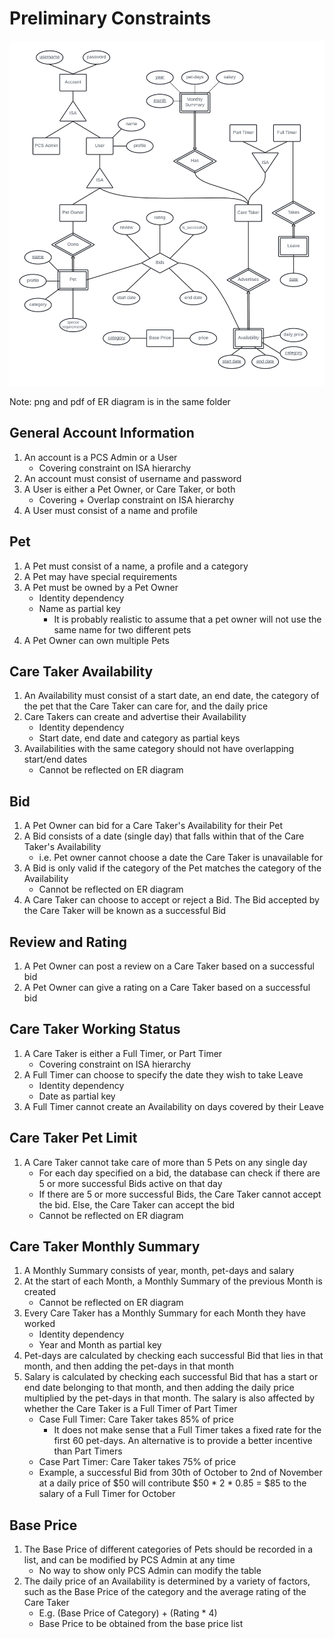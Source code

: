 # Preliminary Constraints

![](Final_ER_Diagram.png)

Note: png and pdf of ER diagram is in the same folder

## General Account Information

1. An account is a PCS Admin or a User 
    - Covering constraint on ISA hierarchy
2. An account must consist of username and password
3. A User is either a Pet Owner, or Care Taker, or both
    - Covering + Overlap constraint on ISA hierarchy
4. A User must consist of a name and profile

## Pet

1. A Pet must consist of a name, a profile and a category
2. A Pet may have special requirements
2. A Pet must be owned by a Pet Owner
    - Identity dependency
    - Name as partial key
      - It is probably realistic to assume that a pet owner will not use the same name for two different pets
3. A Pet Owner can own multiple Pets

## Care Taker Availability

1. An Availability must consist of a start date, an end date, the category of the pet that the Care Taker can care for, and the daily price
2. Care Takers can create and advertise their Availability 
    - Identity dependency
    - Start date, end date and category as partial keys
3. Availabilities with the same category should not have overlapping start/end dates 
    - Cannot be reflected on ER diagram

## Bid

1. A Pet Owner can bid for a Care Taker's Availability for their Pet
2. A Bid consists of a date (single day) that falls within that of the Care Taker's Availability
    - i.e. Pet owner cannot choose a date the Care Taker is unavailable for
3. A Bid is only valid if the category of the Pet matches the category of the Availability
    - Cannot be reflected on ER diagram
4. A Care Taker can choose to accept or reject a Bid. The Bid accepted by the Care Taker will be known as a successful Bid

## Review and Rating

1. A Pet Owner can post a review on a Care Taker based on a successful bid
2. A Pet Owner can give a rating on a Care Taker based on a successful bid

## Care Taker Working Status

1. A Care Taker is either a Full Timer, or Part Timer
    - Covering constraint on ISA hierarchy
2. A Full Timer can choose to specify the date they wish to take Leave
    - Identity dependency
    - Date as partial key
3. A Full Timer cannot create an Availability on days covered by their Leave

## Care Taker Pet Limit

1. A Care Taker cannot take care of more than 5 Pets on any single day
    - For each day specified on a bid, the database can check if there are 5 or more successful Bids active on that day
    - If there are 5 or more successful Bids, the Care Taker cannot accept the bid. Else, the Care Taker can accept the bid
    - Cannot be reflected on ER diagram

## Care Taker Monthly Summary

1. A Monthly Summary consists of year, month, pet-days and salary
2. At the start of each Month, a Monthly Summary of the previous Month is created
    - Cannot be reflected on ER diagram
3. Every Care Taker has a Monthly Summary for each Month they have worked
    - Identity dependency
    - Year and Month as partial key
4. Pet-days are calculated by checking each successful Bid that lies in that month, and then adding the pet-days in that month
5. Salary is calculated by checking each successful Bid that has a start or end date belonging to that month, and then adding the daily price multiplied by the pet-days in that month. The salary is also affected by whether the Care Taker is a Full Timer of Part Timer
    - Case Full Timer: Care Taker takes 85% of price
      - It does not make sense that a Full Timer takes a fixed rate for the first 60 pet-days. An alternative is to provide a better incentive than Part Timers
    - Case Part Timer: Care Taker takes 75% of price
    - Example, a successful Bid from 30th of October to 2nd of November at a daily price of $50 will contribute $50 * 2 * 0.85 = $85 to the salary of a Full Timer for October 

## Base Price

1. The Base Price of different categories of Pets should be recorded in a list, and can be modified by PCS Admin at any time
    - No way to show only PCS Admin can modify the table
2. The daily price of an Availability is determined by a variety of factors, such as the Base Price of the category and the average rating of the Care Taker
    - E.g. (Base Price of Category) + (Rating * 4)
    - Base Price to be obtained from the base price list
